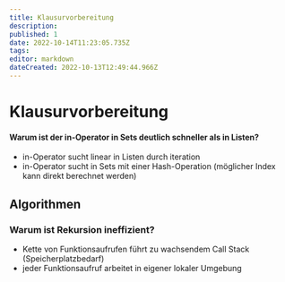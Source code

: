 ```yaml
---
title: Klausurvorbereitung
description: 
published: 1
date: 2022-10-14T11:23:05.735Z
tags: 
editor: markdown
dateCreated: 2022-10-13T12:49:44.966Z
---
```



# Klausurvorbereitung

#### Warum ist der in-Operator in Sets deutlich schneller als in Listen?

- in-Operator sucht linear in Listen durch iteration
- in-Operator sucht in Sets mit einer Hash-Operation (möglicher Index kann direkt berechnet werden)

## Algorithmen

### Warum ist Rekursion ineffizient?

- Kette von Funktionsaufrufen führt zu wachsendem Call Stack (Speicherplatzbedarf)
- jeder Funktionsaufruf arbeitet in eigener lokaler Umgebung
